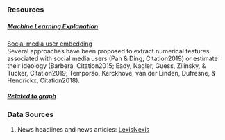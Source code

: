 ### Resources 

##### [Machine Learning Explanation](https://mlu-explain.github.io/)

[Social media user embedding](https://www.tandfonline.com/doi/full/10.1080/19331681.2021.1879705) <br />
Several approaches have been proposed to extract numerical features associated with social media users (Pan & Ding, Citation2019) or estimate their ideology (Barberá, Citation2015; Eady, Nagler, Guess, Zilinsky, & Tucker, Citation2019; Temporão, Kerckhove, van der Linden, Dufresne, & Hendrickx, Citation2018). 

##### [Related to graph](https://github.com/thunlp/NRLPapers)

### Data Sources

1) News headlines and news articles: [LexisNexis](https://www.lexisnexis.com/)
